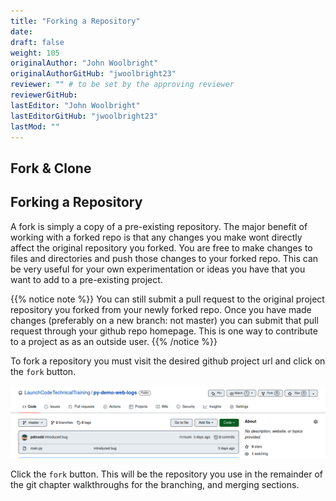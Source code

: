 ```yaml
---
title: "Forking a Repository"
date: 
draft: false
weight: 105
originalAuthor: "John Woolbright"
originalAuthorGitHub: "jwoolbright23"
reviewer: "" # to be set by the approving reviewer
reviewerGitHub:
lastEditor: "John Woolbright"
lastEditorGitHub: "jwoolbright23"
lastMod: ""
---
```


## Fork & Clone

<!-- ### new local existing remote -->

## Forking a Repository

A fork is simply a copy of a pre-existing repository. The major benefit of working with a forked repo is that any changes you make wont directly affect the original repository you forked. You are free to make changes to files and directories and push those changes to your forked repo. This can be very useful for your own experimentation or ideas you have that you want to add to a pre-existing project.

{{% notice note %}}
You can still submit a pull request to the original project repository you forked from your newly forked repo. Once you have made changes (preferably on a new branch: not master) you can submit that pull request through your github repo homepage. This is one way to contribute to a project as as an outside user.
{{% /notice %}}

To fork a repository you must visit the desired github project url and click on the `fork` button. 

![fork-repository-button](pictures/fork-repository-button.png?classes=border)

Click the `fork` button. This will be the repository you use in the remainder of the git chapter walkthroughs for the branching, and merging sections.